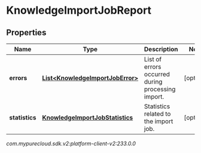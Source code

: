 # KnowledgeImportJobReport


## Properties

| Name | Type | Description | Notes |
| ------------ | ------------- | ------------- | ------------- |
| **errors** | [**List&lt;KnowledgeImportJobError&gt;**](KnowledgeImportJobError) | List of errors occurred during processing import. |  [optional] |
| **statistics** | [**KnowledgeImportJobStatistics**](KnowledgeImportJobStatistics) | Statistics related to the import job. |  [optional] |




_com.mypurecloud.sdk.v2:platform-client-v2:233.0.0_
